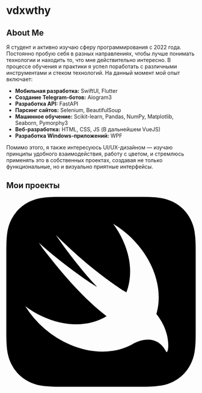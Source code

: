 # vdxwthy
## About Me
Я студент и активно изучаю сферу программирования с 2022 года. Постоянно пробую себя в разных направлениях, чтобы лучше понимать технологии и находить то, что мне действительно интересно. В процессе обучения и практики я успел поработать с различными инструментами и стеком технологий.
На данный момент мой опыт включает:

- **Мобильная разработка:** SwiftUI, Flutter  
- **Создание Telegram-ботов:** Aiogram3  
- **Разработка API:** FastAPI  
- **Парсинг сайтов:** Selenium, BeautifulSoup  
- **Машинное обучение:** Scikit-learn, Pandas, NumPy, Matplotlib, Seaborn, Pymorphy3  
- **Веб-разработка:** HTML, CSS, JS  (В дальнейшем VueJS)
- **Разработка Windows-приложений:** WPF

Помимо этого, я также интересуюсь UI/UX-дизайном — изучаю принципы удобного взаимодействия, работу с цветом, и стремлюсь применять это в собственных проектах, создавая не только функциональные, но и визуально приятные интерфейсы.

## Мои проекты

<svg role="img" viewBox="0 0 24 24" xmlns="http://www.w3.org/2000/svg"><title>Swift</title><path d="M7.508 0c-.287 0-.573 0-.86.002-.241.002-.483.003-.724.01-.132.003-.263.009-.395.015A9.154 9.154 0 0 0 4.348.15 5.492 5.492 0 0 0 2.85.645 5.04 5.04 0 0 0 .645 2.848c-.245.48-.4.972-.495 1.5-.093.52-.122 1.05-.136 1.576a35.2 35.2 0 0 0-.012.724C0 6.935 0 7.221 0 7.508v8.984c0 .287 0 .575.002.862.002.24.005.481.012.722.014.526.043 1.057.136 1.576.095.528.25 1.02.495 1.5a5.03 5.03 0 0 0 2.205 2.203c.48.244.97.4 1.498.495.52.093 1.05.124 1.576.138.241.007.483.009.724.01.287.002.573.002.86.002h8.984c.287 0 .573 0 .86-.002.241-.001.483-.003.724-.01a10.523 10.523 0 0 0 1.578-.138 5.322 5.322 0 0 0 1.498-.495 5.035 5.035 0 0 0 2.203-2.203c.245-.48.4-.972.495-1.5.093-.52.124-1.05.138-1.576.007-.241.009-.481.01-.722.002-.287.002-.575.002-.862V7.508c0-.287 0-.573-.002-.86a33.662 33.662 0 0 0-.01-.724 10.5 10.5 0 0 0-.138-1.576 5.328 5.328 0 0 0-.495-1.5A5.039 5.039 0 0 0 21.152.645 5.32 5.32 0 0 0 19.654.15a10.493 10.493 0 0 0-1.578-.138 34.98 34.98 0 0 0-.722-.01C17.067 0 16.779 0 16.492 0H7.508zm6.035 3.41c4.114 2.47 6.545 7.162 5.549 11.131-.024.093-.05.181-.076.272l.002.001c2.062 2.538 1.5 5.258 1.236 4.745-1.072-2.086-3.066-1.568-4.088-1.043a6.803 6.803 0 0 1-.281.158l-.02.012-.002.002c-2.115 1.123-4.957 1.205-7.812-.022a12.568 12.568 0 0 1-5.64-4.838c.649.48 1.35.902 2.097 1.252 3.019 1.414 6.051 1.311 8.197-.002C9.651 12.73 7.101 9.67 5.146 7.191a10.628 10.628 0 0 1-1.005-1.384c2.34 2.142 6.038 4.83 7.365 5.576C8.69 8.408 6.208 4.743 6.324 4.86c4.436 4.47 8.528 6.996 8.528 6.996.154.085.27.154.36.213.085-.215.16-.437.224-.668.708-2.588-.09-5.548-1.893-7.992z"/></svg>



